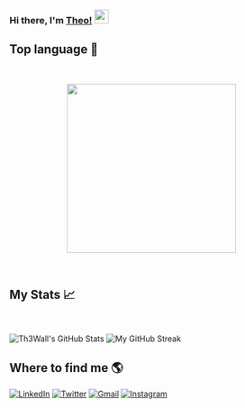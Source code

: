 ### Hi there, I'm [Theo!](https://github.com/Theogu) <img src="https://media.giphy.com/media/hvRJCLFzcasrR4ia7z/giphy.gif" width="25px">

<h2>Top language 💯 </h2>

</br>
    <p align="center">
        <a href="https://github.com/theogu">
            <img src="https://github-readme-stats.vercel.app/api/top-langs/?username=theogu&theme=tokyonight&hide_langs_below=1" height="300px" />
        </a>
    </p>
</br>

<h2>My Stats 📈 </h2>
</br>
<span align="left">

![Th3Wall's GitHub Stats](https://github-readme-stats.vercel.app/api?username=theogu&show_icons=true&theme=tokyonight&line_height=20)
</span>
<span align="right">
![My GitHub Streak](https://github-readme-streak-stats.herokuapp.com/?user=theogu&hide_border=true&theme=tokyonight&stroke=00E6F&line_height=20)
</span>
    </br>
    <h2>Where to find me 🌎 </h2>
<p>
  <a href="https://www.linkedin.com/in/theo-guinebertier-b53504140/" target="_blank"><img alt="LinkedIn" src="https://img.shields.io/badge/-Linkedin-%230077B5.svg?&style=for-the-badge&logo=linkedin&logoColor=white" /></a>
 <a href="https://twitter.com/theoGNBT" target="_blank"><img alt="Twitter" src="https://img.shields.io/badge/-Twitter-1DA1F2?style=for-the-badge&logo=Twitter&logoColor=white" /></a>
  <a href="mailto:contact@guinebertier.com" target="_blank"><img alt="Gmail" src="https://img.shields.io/badge/-Gmail-EA4335?style=for-the-badge&logo=gmail&logoColor=white" /></a>
  <a href="https://www.instagram.com/e.guths/" target="_blank"><img alt="Instagram" src="https://img.shields.io/badge/-Instagram-E4405F?style=for-the-badge&logo=instagram&logoColor=white" /></a>
</p>


